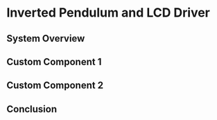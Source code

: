# Inverted Pendulum and LCD Driver


## System Overview


## Custom Component 1


## Custom Component 2


## Conclusion


